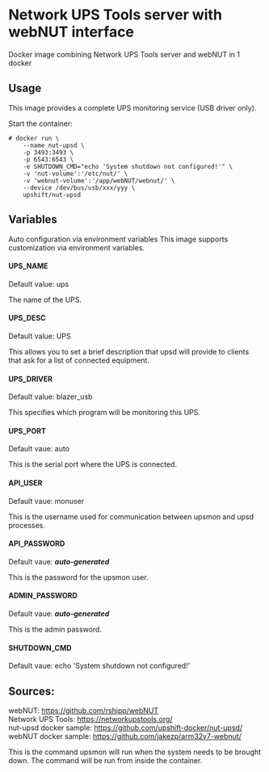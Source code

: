 # Network UPS Tools server with webNUT interface
Docker image combining Network UPS Tools server and webNUT in 1 docker

## Usage
This image provides a complete UPS monitoring service (USB driver only).

Start the container:
```
# docker run \
	--name nut-upsd \
	-p 3493:3493 \
  	-p 6543:6543 \
	-e SHUTDOWN_CMD="echo 'System shutdown not configured!'" \
	-v 'nut-volume':'/etc/nut/' \
	-v 'webnut-volume':'/app/webNUT/webnut/' \
	--device /dev/bus/usb/xxx/yyy \ 
	upshift/nut-upsd
```

## Variables
Auto configuration via environment variables
This image supports customization via environment variables.

#### UPS_NAME
Default value: ups

The name of the UPS.

#### UPS_DESC
Default value: UPS

This allows you to set a brief description that upsd will provide to clients that ask for a list of connected equipment.

#### UPS_DRIVER
Default value: blazer_usb

This specifies which program will be monitoring this UPS.

#### UPS_PORT
Default vaue: auto

This is the serial port where the UPS is connected.

#### API_USER
Default vaue: monuser

This is the username used for communication between upsmon and upsd processes.

#### API_PASSWORD
Default vaue: ***auto-generated***

This is the password for the upsmon user.

#### ADMIN_PASSWORD
Default vaue: ***auto-generated***

This is the admin password.

#### SHUTDOWN_CMD
Default vaue: echo 'System shutdown not configured!'


## Sources:
webNUT: https://github.com/rshipp/webNUT<br/>
Network UPS Tools: https://networkupstools.org/<br/>
nut-upsd docker sample: https://github.com/upshift-docker/nut-upsd/<br/>
webNUT docker sample: https://github.com/jakezp/arm32v7-webnut/<br/>



This is the command upsmon will run when the system needs to be brought down. The command will be run from inside the container.
